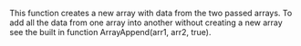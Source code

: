 This function creates a new array with data from the two passed arrays. To add all the data from one array into another without creating a new array see the built in function ArrayAppend(arr1, arr2, true).